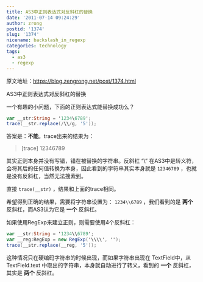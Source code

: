 ```yaml
---
title: AS3中正则表达式对反斜杠的替换
date: '2011-07-14 09:24:29'
author: zrong
postid: '1374'
slug: '1374'
nicename: backslash_in_regexp
categories: technology
tags:
  - as3
  - regexp
---
```


原文地址：https://blog.zengrong.net/post/1374.html

AS3中正则表达式对反斜杠的替换

一个有趣的小问题，下面的正则表达式能替换成功么？

``` actionscript
var __str:String = '1234\6789';
trace(__str.replace(/\\/g, '5'));
```

答案是：**不能**。trace出来的结果为：

> [trace] 12346789

其实正则本身并没有写错，错在被替换的字符串。反斜杠 “\” 在AS3中是转义符，会将其后的任何值转换为本身，因此看到的字符串其实本身就是 `12346789` ，也就是没有反斜杠，当然无法搜索到。

直接 `trace(__str)` ，结果和上面的trace相同。

希望得到正确的结果，需要将字符串设置为： `1234\\6789` ，我们看到的是 **两个** 反斜杠，而AS3认为它是 **一个** 反斜杠。

如果使用RegExp来建立正则，则需要使用4个反斜杠：

``` actionscript
var __str:String = '1234\\6789';
var __reg:RegExp = new RegExp('\\\\', '');
trace(__str.replace(__reg, '5'));
```

这种情况只在硬编码字符串的时候出现，而如果字符串出现在 TextField中，从 TextField.text 中取出的字符串，本身就自动进行了转义，看到的 **一个** 反斜杠，其实是 **两个** 反斜杠。
